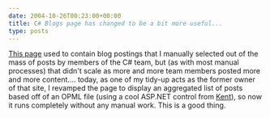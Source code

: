 ```yaml
---
date: 2004-10-26T00:23:00+00:00
title: C# Blogs page has changed to be a bit more useful...
type: posts
---
```

[This page](http://msdn.microsoft.com/vcsharp/team/blogs) used to contain blog postings that I manually selected out of the mass of posts by members of the C# team, but (as with most manual processes) that didn't scale as more and more team members posted more and more content.... today, as one of my tidy-up acts as the former owner of that site, I revamped the page to display an aggregated list of posts based off of an OPML file (using a cool ASP.NET control from [Kent](http://blogs.msdn.com/ksharkey)), so now it runs completely without any manual work. This is a good thing.

 
